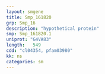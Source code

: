 ```yaml
---
layout: smgene
title: Smp_161820
grp: Smp_16
description: "hypothetical protein"
smp: Smp_161820.1
uniprot: "G4VA83"
length:   549
cdd: "cl04354, pfam03980"
kk: ns
categories: sm
---
```

